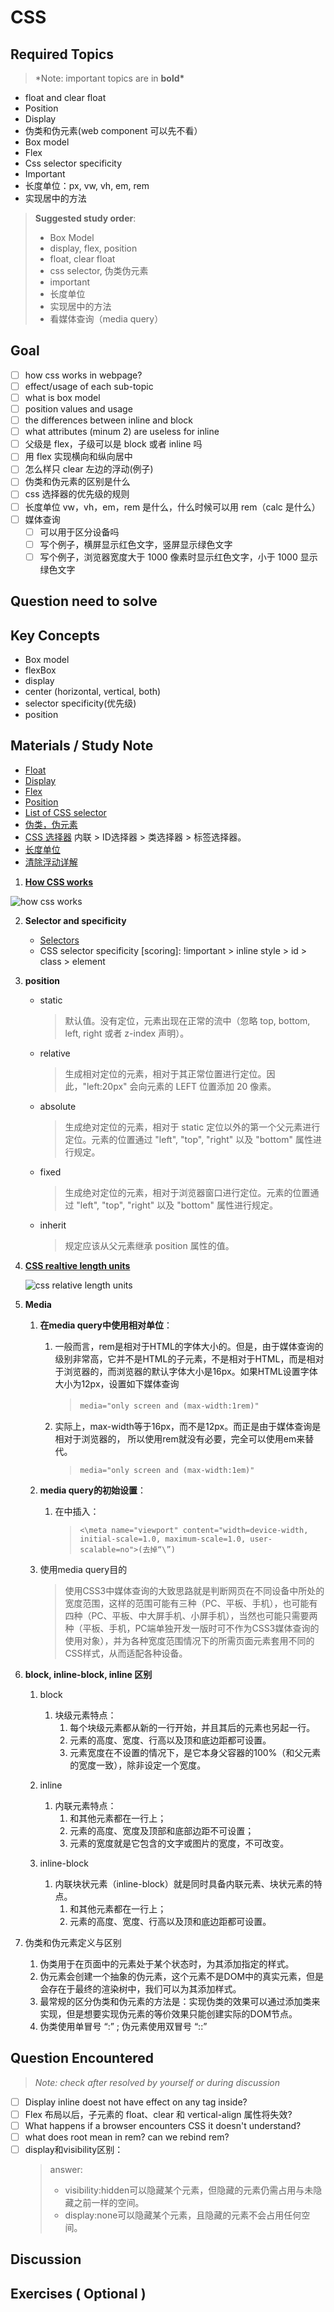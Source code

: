 # **CSS**

## **Required Topics**

> \*Note: important topics are in **bold\***

- float and clear float
- Position
- Display
- 伪类和伪元素(web component 可以先不看）
- Box model
- Flex
- Css selector specificity
- Important
- 长度单位：px, vw, vh, em, rem
- 实现居中的方法

> **Suggested study order**:
>
> - Box Model
> - display, flex, position
> - float, clear float
> - css selector, 伪类伪元素
> - important
> - 长度单位
> - 实现居中的方法
> - 看媒体查询（media query）

## **Goal**

- [ ] how css works in webpage?
- [ ] effect/usage of each sub-topic
- [ ] what is box model
- [ ] position values and usage
- [ ] the differences between inline and block
- [ ] what attributes (minum 2) are useless for inline
- [ ] 父级是 flex，子级可以是 block 或者 inline 吗
- [ ] 用 flex 实现横向和纵向居中
- [ ] 怎么样只 clear 左边的浮动(例子)
- [ ] 伪类和伪元素的区别是什么
- [ ] css 选择器的优先级的规则
- [ ] 长度单位 vw，vh，em，rem 是什么，什么时候可以用 rem（calc 是什么）
- [ ] 媒体查询
  - [ ] 可以用于区分设备吗
  - [ ] 写个例子，横屏显示红色文字，竖屏显示绿色文字
  - [ ] 写个例子，浏览器宽度大于 1000 像素时显示红色文字，小于 1000 显示绿色文字

## **Question need to solve**

## **Key Concepts**

- Box model
- flexBox
- display
- center (horizontal, vertical, both)
- selector specificity(优先级)
- position

## **Materials / Study Note**

- [Float](https://www.jianshu.com/p/07eb19957991)
- [Display](https://segmentfault.com/a/1190000000654770)
- [Flex](https://www.ruanyifeng.com/blog/2015/07/flex-grammar.html)
- [Position](https://www.ruanyifeng.com/blog/2019/11/css-position.html)
- [List of CSS selector](https://www.w3school.com.cn/cssref/css_selectors.asp)
- [伪类，伪元素](https://www.jianshu.com/p/51764a54c5ae)
- [CSS 选择器](https://juejin.im/post/5be3d07be51d457d4932b043) 内联 > ID选择器 > 类选择器 > 标签选择器。
- [长度单位](https://www.jianshu.com/p/5d1f811082f2)
- [清除浮动详解](https://www.cnblogs.com/yuer20180726/p/11006553.html)

1. [**How CSS works**](https://developer.mozilla.org/en-US/docs/Learn/CSS/First_steps/How_CSS_works)

![how css works](assets/how_css_works.svg)

2. **Selector and specificity**
   - [Selectors](https://developer.mozilla.org/en-US/docs/Learn/CSS/Building_blocks/Selectors)
   - CSS selector specificity [scoring]: !important > inline style > id > class > element

3. **position**
   - static
     > 默认值。没有定位，元素出现在正常的流中（忽略 top, bottom, left, right 或者 z-index 声明）。
   - relative
     > 生成相对定位的元素，相对于其正常位置进行定位。因此，"left:20px" 会向元素的 LEFT 位置添加 20 像素。
   - absolute
      > 生成绝对定位的元素，相对于 static 定位以外的第一个父元素进行定位。元素的位置通过 "left", "top", "right" 以及 "bottom" 属性进行规定。
   - fixed
     > 生成绝对定位的元素，相对于浏览器窗口进行定位。元素的位置通过 "left", "top", "right" 以及 "bottom" 属性进行规定。
   - inherit
     > 规定应该从父元素继承 position 属性的值。

4. **[CSS realtive length units](https://developer.mozilla.org/en-US/docs/Learn/CSS/Building_blocks/Values_and_units#Relative_length_units)**

    ![css relative length units](assets\css-units.PNG)

1. **Media**

   1. **在media query中使用相对单位**：
      1.  一般而言，rem是相对于HTML的字体大小的。但是，由于媒体查询的级别非常高，它并不是HTML的子元素，不是相对于HTML，而是相对于浏览器的，而浏览器的默认字体大小是16px。如果HTML设置字体大小为12px，设置如下媒体查询
      
          > `media="only screen and (max-width:1rem)"`
  　　
      2. 实际上，max-width等于16px，而不是12px。而正是由于媒体查询是相对于浏览器的， 所以使用rem就没有必要，完全可以使用em来替代。

          > `media="only screen and (max-width:1em)"`

   2. **media query的初始设置**：
      1. 在<head>中插入：
      
          > `<\meta name="viewport" content="width=device-width, initial-scale=1.0, maximum-scale=1.0, user-scalable=no">(去掉“\”)`

   3. 使用media query目的
      
      >使用CSS3中媒体查询的大致思路就是判断网页在不同设备中所处的宽度范围，这样的范围可能有三种（PC、平板、手机），也可能有四种（PC、平板、中大屏手机、小屏手机），当然也可能只需要两种（平板、手机，PC端单独开发一版时可不作为CSS3媒体查询的使用对象），并为各种宽度范围情况下的所需页面元素套用不同的CSS样式，从而适配各种设备。

2. **block, inline-block, inline 区别**
   1.  block
       1. 块级元素特点：
          1. 每个块级元素都从新的一行开始，并且其后的元素也另起一行。
          2. 元素的高度、宽度、行高以及顶和底边距都可设置。
          3. 元素宽度在不设置的情况下，是它本身父容器的100%（和父元素的宽度一致），除非设定一个宽度。
      
   2. inline
      1. 内联元素特点：
         1. 和其他元素都在一行上；
         2. 元素的高度、宽度及顶部和底部边距不可设置；
         3. 元素的宽度就是它包含的文字或图片的宽度，不可改变。
      
   3. inline-block
      1. 内联块状元素（inline-block）就是同时具备内联元素、块状元素的特点。
         1. 和其他元素都在一行上；
         2. 元素的高度、宽度、行高以及顶和底边距都可设置。

3. 伪类和伪元素定义与区别
    1. 伪类用于在页面中的元素处于某个状态时，为其添加指定的样式。
    2. 伪元素会创建一个抽象的伪元素，这个元素不是DOM中的真实元素，但是会存在于最终的渲染树中，我们可以为其添加样式。
    3. 最常规的区分伪类和伪元素的方法是：实现伪类的效果可以通过添加类来实现，但是想要实现伪元素的等价效果只能创建实际的DOM节点。
    4. 伪类使用单冒号 “:” ; 伪元素使用双冒号 “::”

## **Question Encountered**

> _Note: check after resolved by yourself or during discussion_

- [ ] Display inline doest not have effect on any tag inside?
- [ ] Flex 布局以后，子元素的 float、clear 和 vertical-align 属性将失效?
- [ ] What happens if a browser encounters CSS it doesn't understand?
- [ ] what does root mean in rem? can we rebind rem?
- [ ] display和visibility区别：
  > answer: 
  > - visibility:hidden可以隐藏某个元素，但隐藏的元素仍需占用与未隐藏之前一样的空间。
  > - display:none可以隐藏某个元素，且隐藏的元素不会占用任何空间。

## **Discussion**

## **Exercises** ( Optional )
